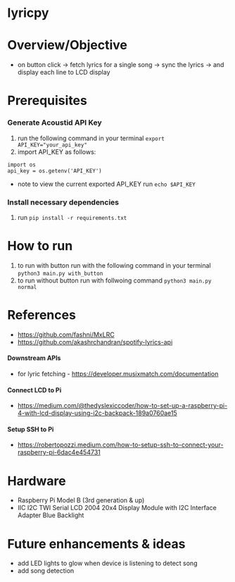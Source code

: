 # lyricpy

# Overview/Objective 
- on button click -> fetch lyrics for a single song -> sync the lyrics -> and display each line to LCD display

# Prerequisites 
### Generate Acoustid API Key 
1. run the following command in your terminal `export API_KEY="your_api_key"`
2. import API_KEY as follows:
```
import os
api_key = os.getenv('API_KEY')
```
* note to view the current exported API_KEY run `echo $API_KEY` 

### Install necessary dependencies 
1. run `pip install -r requirements.txt` 

# How to run 
1. to run with button run with the following command in your terminal `python3 main.py with_button` 
2. to run without button run with follwoing command `python3 main.py normal` 

# References 
* https://github.com/fashni/MxLRC
* https://github.com/akashrchandran/spotify-lyrics-api

#### Downstream APIs
* for lyric fetching - https://developer.musixmatch.com/documentation 

#### Connect LCD to Pi
* https://medium.com/@thedyslexiccoder/how-to-set-up-a-raspberry-pi-4-with-lcd-display-using-i2c-backpack-189a0760ae15

#### Setup SSH to Pi
* https://robertopozzi.medium.com/how-to-setup-ssh-to-connect-your-raspberry-pi-6dac4e454731

# Hardware 
* Raspberry Pi Model B (3rd generation & up) 
* IIC I2C TWI Serial LCD 2004 20x4 Display Module with I2C Interface Adapter Blue Backlight

# Future enhancements & ideas
- add LED lights to glow when device is listening to detect song 
- add song detection 
